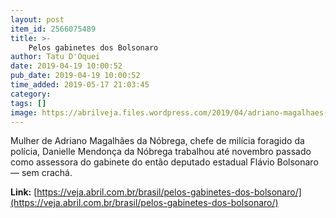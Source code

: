 ```yaml
---
layout: post
item_id: 2566075489
title: >-
    Pelos gabinetes dos Bolsonaro
author: Tatu D'Oquei
date: 2019-04-19 10:00:52
pub_date: 2019-04-19 10:00:52
time_added: 2019-05-17 21:03:45
category: 
tags: []
image: https://abrilveja.files.wordpress.com/2019/04/adriano-magalhaes-milicia-rio-2019-1.jpg.jpg?quality=70&strip=info&w=680&h=453&crop=1
---
```


Mulher de Adriano Magalhães da Nóbrega, chefe de milícia foragido da polícia, Danielle Mendonça da Nóbrega trabalhou até novembro passado como assessora do gabinete do então deputado estadual Flávio Bolsonaro — sem crachá.

**Link:** [https://veja.abril.com.br/brasil/pelos-gabinetes-dos-bolsonaro/](https://veja.abril.com.br/brasil/pelos-gabinetes-dos-bolsonaro/)

